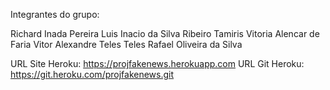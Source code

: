 Integrantes do grupo: 

Richard Inada Pereira
Luis Inacio da Silva Ribeiro
Tamiris Vitoria Alencar de Faria
Vitor Alexandre Teles Teles
Rafael Oliveira da Silva

URL Site Heroku: https://projfakenews.herokuapp.com
URL Git Heroku: https://git.heroku.com/projfakenews.git
